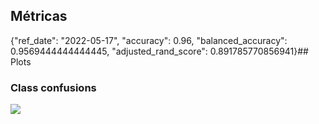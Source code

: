 ## Métricas
{"ref_date": "2022-05-17", "accuracy": 0.96, "balanced_accuracy": 0.9569444444444445, "adjusted_rand_score": 0.891785770856941}## Plots
### Class confusions
![](https://asset.cml.dev/07c68c6c28fcc90936941e96619de8625ab9eaec?cml=png)
